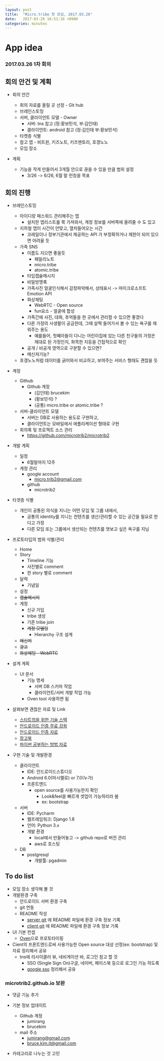 ```yaml
---
layout: post
title:  "Micro.tribe 첫 모임, 2017.03.26"
date:   2017-03-26 16:51:16 +0900
categories: minutes
---
```

# App idea

### 2017.03.26 1차 회의

## 회의 안건 및 계획

* 회의 안건
  * 회의 자료를 올릴 곳 선정 - Git hub
  * 브레인스토밍
  * 서버, 클라이언트 모델 - Owner
    * 서버: tns 참고 (정:황보민석, 부:김인태)
    * 클라이언트: android 참고 (정:김인태 부:황보민석)
  * 타켓층 식별
  * 참고 앱 - 비트윈, 키즈노트, 키즈멘토리, 호갱노노
  * 모임 장소


* 계획
  * 기능을 작게 만들어서 3개월 안으로 끊을 수 있을 만큼 범위 설정
    * 3/26 -> 6/26, 6월 말 런칭을 목표

## 회의 진행

* 브레인스토밍
  * 아이디랑 패스워드 관리해주는 앱
    * 설치한 앱리스트를 쭉 가져와서, 계정 정보를 서버쪽에 올려줄 수 도 있고
  * 지하철 앱이 시간이 안맞고, 열차들어오는 시간
    * 코레일이나 정부기관에서 제공하는 API 가 부정확하거나 제한이 되어 있으면 어려울 듯
  * 가족 SNS
    * 이름도 지으면 좋을듯
      * 패밀리노트
      * micro.tribe
      * atomic.tribe
    * 타입캡슐메시지
    * 비밀방명록
    * 가족사진 얼굴인식해서 감정파악해서, 상태표시 -> 마이크로소프트 Emotion API
    * 화상채팅
      * WebRTC - Open source
      * fun요소 - 얼굴에 합성
    * 가족간에 사진, 대화, 추억들을 한 곳에서 관리할 수 있으면 좋겠다
    * 다른 가정의 사생활이 궁금한데, 그때 살짝 들어가서 볼 수 있는 욕구를 채워주는 용도
      * 예를들어, 첫째아들이 다니는 어린이집에 있는 다른 친구들의 가정은 제대로 된 가정인지, 화목한 지등을 간접적으로 확인
    * 공개 / 비공개 영역으로 구분할 수 있으면?
    * 메신져기능?
  * 호갱노노처럼 데이터를 긁어와서 비교하고, 보여주는 서비스 형태도 괜찮을 듯


* 계정
  * Github
    * Github 계정
      * (김인태) brucekim
      * (황보민석) ?
      * (공통) micro.tribe or atomic.tribe ?
  * 서버-클라이언트 모델
    * 서버는 DB로 사용하는 용도로 구현하고,
    * 클라이언트는 모바일에서 애플리케이션 형태로 구현
  * 회의록 및 프로젝트 소스 관리
    * https://github.com/microtrib2/microtrib2


* 개발 계획
  * 일정
    * 6월말까지 12주
  * 계정 관리
    * google account
      * micro.trib2@gmail.com
    * github
      * microtrib2


* 타겟층 식별
  * 개인이 공통된 의식을 지니는 어떤 모임 및 그룹 내에서,
    * 공통의 identity를 지니는 컨텐츠를 생산/관리할 수 있는 공간을 필요로 한다고 가정
    * 다른 모임 또는 그룹에서 생산되는 컨텐츠를 엿보고 싶은 욕구를 지님


* 프로토타입의 범위 식별/관리
  * Home
  * Story
    * Timeline 기능
    * 사진별로 comment
    * 한 story 별로 comment
  * 달력
    * 기념일
  * 설정
  * ~~캡슐메시지~~
  * 계정
    * 신규 가입
    * tribe 생성
    * 기존 tribe join
    * ~~계정 모델링~~
      * Hierarchy 구조 설계
  * ~~매신져~~
  * ~~광고~~
  * ~~화상채팅 - WebRTC~~

* 설계 계획
  * UI 문서
    * 기능 명세
      * 서버 DB 스키마 작업
      * 클라이언트/서버 개발 작업 가능
    * Oven tool 사용하면 됨

* 살펴보면 괜찮은 자료 및 Link
  * [스타트업을 위한 기술 스택]
  * [안드로이드 인증 무료 강좌]
  * [안드로이드 인증 자료]
  * [장고북]
  * [파이썬 공부하는 방법 자료]

* 구현 기술 및 개발환경
  * 클라이언트
    * IDE: 안드로이드스튜디오
    * Android 6.0(마시멜로) or 7.0(누가)
    * 프론트엔드
      * open source를 사용가능한지 확인
        * Look&feel을 빠르게 셋업이 가능하리라 봄
        * ex: bootstrap
  * 서버
    * IDE: Pycharm
    * 웹프레임워크: Django 1.8
    * 언어: Python 3.x
    * 개발 환경
      * local에서 만들어놓고 -> github repo로 버전 관리
      * aws로 호스팅
  * DB
    * postgresql
      * 개발툴: pgadmin

## To do list
* 모임 장소 생각해 볼 것
* 개발환경 구축
  * 안드로이드 서버 환경 구축
  * git 연동
  * README 작성
    * [server git] 에 README 파일에 환경 구축 정보 기록
    * [client git] 에 README 파일에 환경 구축 정보 기록
* UI 기본 컨셉
  * [Oven]으로 프로토타이핑
* Cient의 프론트엔드로써 사용가능한 Open source 대상 선정(ex: bootstrap) 및 자료 정리해서 공유
  * tns에 리사이클러 뷰, 네비게이션 바, 로그인 참고 할 것
    * SSO (Single Sign On)구글, 네이버, 페이스북 등으로 로그인 가능 하도록
    * [google sso] 정리해서 공유

### microtrib2.github.io 보완
* 댓글 기능 추가
* 기본 정보 업데이트
  * Github 계정
    * jumirang
    * brucekim
  * mail 주소
    * jumirang@gmail.com
    * bruce.kim.it@gmail.com
* 카테고리로 나누는 것 고민

  [스타트업을 위한 기술 스택]:<http://www.codeok.net/%EC%8A%A4%ED%83%80%ED%8A%B8%EC%97%85%EC%9D%84%20%EC%9C%84%ED%95%9C%20%EA%B8%B0%EC%88%A0%20%EC%8A%A4%ED%83%9D>
  [안드로이드 인증 무료 강좌]:<https://www.udacity.com/course/ud851>
  [안드로이드 인증 자료]:<https://developers.google.com/training/certification/>
  [장고북]:<http://djangobook.com>
  [파이썬 공부하는 방법 자료]:<https://nolboo.kim/blog/2014/08/10/the-best-way-to-learn-python/>
  [server git]:<https://github.com/microtrib2/microtribe.server>
  [client git]:<https://github.com/microtrib2/microtribe.client>
  [Oven]:<https://ovenapp.io>
  [google sso]:<https://developers.google.com/identity/sign-in/android/>
